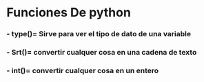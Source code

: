 # Funciones De python 

### - type()= Sirve para ver el tipo de dato de una variable
### - Srt()= convertir cualquer cosa en una cadena de texto
### - int()= convertir cualquer cosa en un entero
